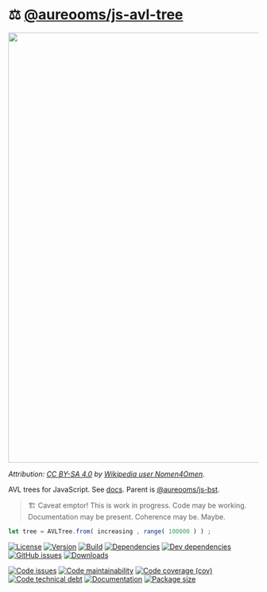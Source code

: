 :balance_scale: [@aureooms/js-avl-tree](https://aureooms.github.io/js-avl-tree)
==

<img src="https://upload.wikimedia.org/wikipedia/commons/a/ad/AVL-tree-wBalance_K.svg" width="864">

*Attribution: [CC BY-SA 4.0](https://creativecommons.org/licenses/by-sa/4.0)
by
[Wikipedia user Nomen4Omen](https://commons.wikimedia.org/w/index.php?title=User:Nomen4Omen).*

AVL trees for JavaScript.
See [docs](https://aureooms.github.io/js-avl-tree).
Parent is [@aureooms/js-bst](https://github.com/aureooms/js-bst).

> :building_construction: Caveat emptor! This is work in progress. Code may be
> working. Documentation may be present. Coherence may be. Maybe.

```js
let tree = AVLTree.from( increasing , range( 100000 ) ) ;
```

[![License](https://img.shields.io/github/license/aureooms/js-avl-tree.svg)](https://raw.githubusercontent.com/aureooms/js-avl-tree/main/LICENSE)
[![Version](https://img.shields.io/npm/v/@aureooms/js-avl-tree.svg)](https://www.npmjs.org/package/@aureooms/js-avl-tree)
[![Build](https://img.shields.io/travis/aureooms/js-avl-tree/main.svg)](https://travis-ci.org/aureooms/js-avl-tree/branches)
[![Dependencies](https://img.shields.io/david/aureooms/js-avl-tree.svg)](https://david-dm.org/aureooms/js-avl-tree)
[![Dev dependencies](https://img.shields.io/david/dev/aureooms/js-avl-tree.svg)](https://david-dm.org/aureooms/js-avl-tree?type=dev)
[![GitHub issues](https://img.shields.io/github/issues/aureooms/js-avl-tree.svg)](https://github.com/aureooms/js-avl-tree/issues)
[![Downloads](https://img.shields.io/npm/dm/@aureooms/js-avl-tree.svg)](https://www.npmjs.org/package/@aureooms/js-avl-tree)

[![Code issues](https://img.shields.io/codeclimate/issues/aureooms/js-avl-tree.svg)](https://codeclimate.com/github/aureooms/js-avl-tree/issues)
[![Code maintainability](https://img.shields.io/codeclimate/maintainability/aureooms/js-avl-tree.svg)](https://codeclimate.com/github/aureooms/js-avl-tree/trends/churn)
[![Code coverage (cov)](https://img.shields.io/codecov/c/gh/aureooms/js-avl-tree/main.svg)](https://codecov.io/gh/aureooms/js-avl-tree)
[![Code technical debt](https://img.shields.io/codeclimate/tech-debt/aureooms/js-avl-tree.svg)](https://codeclimate.com/github/aureooms/js-avl-tree/trends/technical_debt)
[![Documentation](https://aureooms.github.io/js-avl-tree/badge.svg)](https://aureooms.github.io/js-avl-tree/source.html)
[![Package size](https://img.shields.io/bundlephobia/minzip/@aureooms/js-avl-tree)](https://bundlephobia.com/result?p=@aureooms/js-avl-tree)
